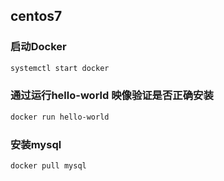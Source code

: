 ## centos7
### 启动Docker
``` bash
systemctl start docker
```
### 通过运行hello-world 映像验证是否正确安装
``` bash
docker run hello-world
```

### 安装mysql
``` bash
docker pull mysql
```